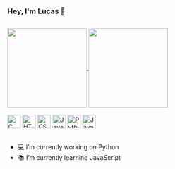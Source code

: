 ### Hey, I'm Lucas 👋

##

<a href="https://github.com/lucasprad05/github-readme-stats">
  <img height="180cm" align="center" src="https://github-readme-stats.vercel.app/api?username=lucasprad05&show_icons=true&theme=dark" />
</a>
<a href="https://github.com/lucasprad05/github-readme-stats">
  <img height="180cm" align="center" src="https://github-readme-stats.vercel.app/api/top-langs/?username=lucasprad05&layout=compact&theme=dark" />
</a>

<div style="display: inline_block"><br>
  <img aling="center" alt="C" height="30" width"40" src="https://cdn.jsdelivr.net/gh/devicons/devicon/icons/c/c-original.svg">
  <img aling="center" alt="HTML" height="30" width"40" src="https://cdn.jsdelivr.net/gh/devicons/devicon/icons/html5/html5-original.svg">
  <img aling="center" alt="CSS" height="30" width"40" src="https://cdn.jsdelivr.net/gh/devicons/devicon/icons/css3/css3-original.svg">
  <img aling="center" alt="JavaScript" height="30" width"40" src="https://cdn.jsdelivr.net/gh/devicons/devicon/icons/javascript/javascript-original.svg">
  <img aling="center" alt="Python" height="30" width"40" src="https://cdn.jsdelivr.net/gh/devicons/devicon/icons/css3/css3-original.svg">
  <img aling="center" alt="Java" height="30" width"40" src="https://cdn.jsdelivr.net/gh/devicons/devicon/icons/python/python-original.svg">
</div>

##

- 💻 I’m currently working on Python
- 📚 I’m currently learning JavaScript

